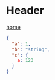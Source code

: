 <!-- TITLE: New Page -->
<!-- SUBTITLE: A quick summary of New Page -->

# Header
[home](/home)

```json
{
  "a": 1,
  "b": "string",
  "c": {
    a: 123
  }
}
```

